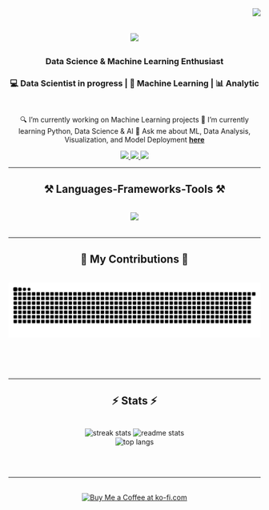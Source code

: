 <img align="right" src="https://visitor-badge.laobi.icu/badge?page_id=sofiat25.sofiat25" />

<h1 align="center">
    <img src="https://readme-typing-svg.herokuapp.com/?font=Righteous&size=35&center=true&vCenter=true&width=500&height=70&duration=4000&lines=Hi+There!+👋;+I'm+Sofia+Vanessa!;" />
</h1>

<h3 align="center">Data Science & Machine Learning Enthusiast</h3>
<h3 align="center">💻 Data Scientist in progress | 🤖 Machine Learning | 📊 Analytic</h3>


<br/>

<div align="center">
 
 
 🔍 I’m currently working on Machine Learning projects
🌱 I’m currently learning Python, Data Science & AI
💬 Ask me about ML, Data Analysis, Visualization, and Model Deployment **[here](https://github.com/sofiat25)**



 </div>
 
<div align="center"> 
  <a href="mailto:sofiat2596@gmail.com">
    <img src="https://img.shields.io/badge/Gmail-333333?style=for-the-badge&logo=gmail&logoColor=red" />
  </a>
  <a href="https://linkedin.com/in/sofiavanessagarcia" target="_blank">
    <img src="https://img.shields.io/badge/LinkedIn-0077B5?style=for-the-badge&logo=linkedin&logoColor=white" target="_blank" />
  </a>
  <a href="https://sofiat25.github.io" target="_blank">
     <img src="https://img.shields.io/badge/Portfolio-FF5722?style=for-the-badge&logo=todoist&logoColor=white" target="_blank" /> <!-- sqlite, safari, google-chrome are other good icon options -->
  </a>
</div>

 <hr/>
 
<h2 align="center">⚒️ Languages-Frameworks-Tools ⚒️</h2>
<br/>
<div align="center">
    <img src="https://skillicons.dev/icons?i=Python, NumPy, Pandas, Matplotlib, Seaborn, Scikit-learn, TensorFlow, PyTorch, Jupyter Notebook, SQL," />
</div>

<br/>
<hr/>

<div align="center">
  <h2>🐍 My Contributions 🐍</h2>
  <br>
  <img alt="snake eating my contributions" src="https://raw.githubusercontent.com/sofiat25/sofiat25-bio/output/github-contribution-grid-snake.svg" /> 
  
  <br/><br/><br/>
</div>

<hr/>

<h2 align="center">⚡ Stats ⚡</h2>
<br>
<div align=center>
  <img width=390 src="https://github-readme-streak-stats.herokuapp.com/?user=sofiat25" alt="streak stats"/>
  <img width=390 src="https://github-readme-stats.vercel.app/api?username=sofiat25&show_icons=true&locale=en" alt="readme stats" />
  <br/>
  <img width=325 align="center" src="https://github-readme-stats.vercel.app/api/top-langs?username=sofiat25&show_icons=true&locale=en&layout=compact" alt="top langs" />
</div>

<br/><br/>

<hr/>

<br/>

<div align="center">
<a href='https://ko-fi.com/V7V4RAK9C' target='_blank'><img height='64' style='border:0px;height:64px;' src='https://storage.ko-fi.com/cdn/kofi1.png?v=3' border='0' alt='Buy Me a Coffee at ko-fi.com' /></a>
</div>

<br/>
